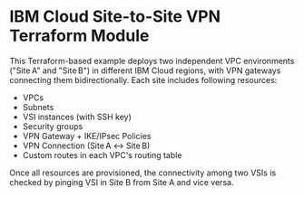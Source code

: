 
# IBM Cloud Site-to-Site VPN Terraform Module

This Terraform-based example deploys two independent VPC environments ("Site A" and "Site B") in different IBM Cloud regions, with VPN gateways connecting them bidirectionally. Each site includes following resources:

- VPCs
- Subnets
- VSI instances (with SSH key)
- Security groups
- VPN Gateway + IKE/IPsec Policies
- VPN Connection (Site A ↔ Site B)
- Custom routes in each VPC's routing table

Once all resources are provisioned, the connectivity among two VSIs is checked by pinging VSI in Site B from Site A and vice versa.
